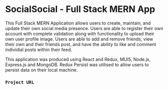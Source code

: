 # SocialSocial - Full Stack MERN App

This Full Stack MERN Application allows users to create, maintain, and update their own social media presence. Users are able to register their own account with complete validation along with functionality to upload their own user profile image. Users are able to add and remove friends, view their own and their friends post, and have the ability to like and comment individial posts within their feed.

This application was produced using React and Redux, MUI5, Node.js, Express.js and MongoDB. Redux Persist was utilised to allow users to persist data on their local machine.

### `Project URL`

